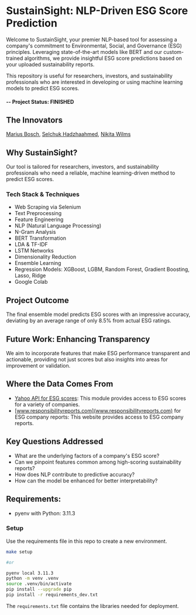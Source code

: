 # SustainSight: NLP-Driven ESG Score Prediction
Welcome to SustainSight, your premier NLP-based tool for assessing a company's commitment to Environmental, Social, and Governance (ESG) principles. Leveraging state-of-the-art models like BERT and our custom-trained algorithms, we provide insightful ESG score predictions based on your uploaded sustainability reports.

This repository is useful for researchers, investors, and sustainability professionals who are interested in developing or using machine learning models to predict ESG scores.

#### -- Project Status: FINISHED

## The Innovators
[Marius Bosch](https://www.linkedin.com/in/marius-bosch-435158126/), [Selchuk Hadzhaahmed](https://www.linkedin.com/in/selchuk-hadzhaahmed-804379100/),
[Nikita Wilms](https://www.linkedin.com/in/nikita-wilms/)

## Why SustainSight?
Our tool is tailored for researchers, investors, and sustainability professionals who need a reliable, machine learning-driven method to predict ESG scores.

### Tech Stack & Techniques
* Web Scraping via Selenium
* Text Preprocessing
* Feature Engineering
* NLP (Natural Language Processing)
* N-Gram Analysis
* BERT Transformation
* LDA & TF-IDF
* LSTM Networks
* Dimensionality Reduction
* Ensemble Learning
* Regression Models: XGBoost, LGBM, Random Forest, Gradient Boosting, Lasso, Ridge
* Google Colab

## Project Outcome
The final ensemble model predicts ESG scores with an impressive accuracy, deviating by an average range of only 8.5% from actual ESG ratings.

## Future Work: Enhancing Transparency
We aim to incorporate features that make ESG performance transparent and actionable, providing not just scores but also insights into areas for improvement or validation.

## Where the Data Comes From
* [Yahoo API for ESG scores](https://pypi.org/project/yesg/): This module provides access to ESG scores for a variety of companies.
* [www.responsibilityreports.com](www.responsibilityreports.com) for ESG company reports: This website provides access to ESG company reports.

## Key Questions Addressed
* What are the underlying factors of a company's ESG score?
* Can we pinpoint features common among high-scoring sustainability reports?
* How does NLP contribute to predictive accuracy?
* How can the model be enhanced for better interpretability?

## Requirements:

- pyenv with Python: 3.11.3

### Setup

Use the requirements file in this repo to create a new environment.

```BASH
make setup

#or

pyenv local 3.11.3
python -m venv .venv
source .venv/bin/activate
pip install --upgrade pip
pip install -r requirements_dev.txt
```

The `requirements.txt` file contains the libraries needed for deployment.



